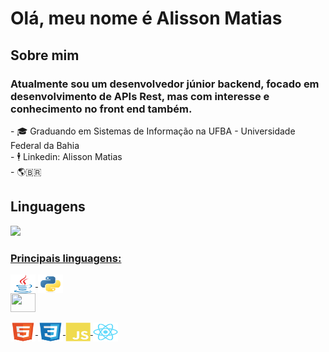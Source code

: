 <h1>Olá, meu nome é Alisson Matias</h1>

<h2>Sobre mim</h2>
  <h3>Atualmente sou um desenvolvedor júnior backend, focado em desenvolvimento de APIs Rest, mas com interesse e conhecimento no front end também.</h3> 
  -  🎓 Graduando em Sistemas de Informação na <a href="https://www.ufba.br" target="_blank" style="text-decoration: none; color: inherit">UFBA</a> - Universidade Federal da Bahia <br>
  -  🕴 Linkedin: <a href="https://www.linkedin.com/in/alisson-matias" target="_blank" style="text-decoration: none; color: inherit">Alisson Matias</a> <br>
  -  🌎🇧🇷
<h2>Linguagens</h2>
  <div align="left">
    <a href="https://github.com/Alissonmds00">
    <!-- <img height="145em" src="https://github-readme-stats.vercel.app/api?username=Alissonmds00&show_icons=true&theme=radical&include_all_commits=true&count_private=true"/> -->
    <img height="160em" src="https://github-readme-stats.vercel.app/api/top-langs/?username=Alissonmds00&layout=compact&langs_count=8&theme=radical"/>
  </div>
  <h3>Principais linguagens:</h3>
  <div class= "principais-linguagens" style="display: inline_block">
    <img align="center" height="30" width="40" src="https://raw.githubusercontent.com/devicons/devicon/master/icons/java/java-original.svg">
    <img align="center" height="30" width="40" src="https://raw.githubusercontent.com/devicons/devicon/master/icons/python/python-original.svg">
</div>
  <div class="frameworks">
    <img align="center" height="30" width="40" src="https://cdn.jsdelivr.net/gh/devicons/devicon@latest/icons/spring/spring-original.svg" />
  </div>
  <div style="display: inline_block"><br>
  <img align="center" alt="Alisson-HTML" height="30" width="40" src="https://raw.githubusercontent.com/devicons/devicon/master/icons/html5/html5-original.svg">
  <img align="center" alt="Alisson-CSS" height="30" width="40" src="https://raw.githubusercontent.com/devicons/devicon/master/icons/css3/css3-original.svg">
  <img align="center" alt="Alisson-js" height="30" width="40" src="https://raw.githubusercontent.com/devicons/devicon/master/icons/javascript/javascript-plain.svg">


  <img align="center" alt="Alisson-Python" height="30" width="40" src="https://raw.githubusercontent.com/devicons/devicon/master/icons/react/react-original.svg">
  </div>
  

  

